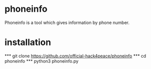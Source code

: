 # phoneinfo
Phoneinfo is a tool which gives information by phone number.
# installation
*** git clone https://github.com/official-hack4peace/phoneinfo
*** cd phoneinfo
*** python3 phoneinfo.py
